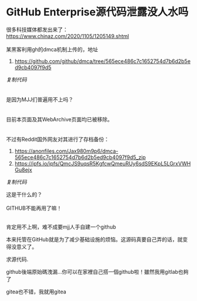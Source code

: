 # GitHub Enterprise源代码泄露没人水吗


很多科技媒体都发出来了：<br />
https://www.chinaz.com/2020/1105/1205149.shtml<br />
<br />
某黑客利用gh的dmca机制上传的，地址<br /><div class="blockcode"><div id="code_F5j"><ol><li>https://github.com/github/dmca/tree/565ece486c7c1652754d7b6d2b5ed9cb4097f9d5</ol></div><em onclick="copycode($('code_F5j'));">复制代码</em></div><br />
<br />
是因为MJJ们普遍用不上吗？<img src="static/image/smiley/default/lol.gif" smilieid="12" border="0" alt="" /> <br />
<br />
<br />
目前本页面及其WebArchive页面均已被移除。<br />
<br />
<br />
不过有Reddit国外网友对其进行了存档备份：<br /><div class="blockcode"><div id="code_JEc"><ol><li>https://anonfiles.com/Jax980m9p6/dmca-565ece486c7c1652754d7b6d2b5ed9cb4097f9d5_zip<br /><li>https://ipfs.io/ipfs/QmcJS9uqsR5KgfcwQmeuRUy6sdS9EKpL5LGrxVWHGu8ejx</ol></div><em onclick="copycode($('code_JEc'));">复制代码</em></div>

这是干什么的？<br />
<br />
GITHUB不能再用了嘛！<br />
<br />
<img src="static/image/smiley/default/shocked.gif" smilieid="6" border="0" alt="" /><img src="static/image/smiley/default/shocked.gif" smilieid="6" border="0" alt="" /><img src="static/image/smiley/default/shocked.gif" smilieid="6" border="0" alt="" />

肯定用不上啊，难不成要mjj人手自建一个github

本来托管在GitHub就是为了减少基础设施的烦恼。这源码真要自己弄的话，就变得没意义了。 

求源代码.

github後端原始碼洩漏...你可以在家裡自己搭一個github啦！雖然我用gitlab也夠了

gitea也不错，我就用gitea

